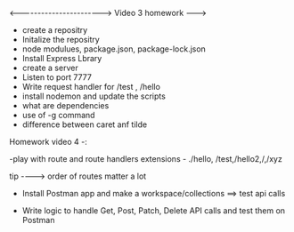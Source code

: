  <-----------------------> Video 3 homework ---> 
 - create a repositry
 - Initalize the repositry
 - node modulues, package.json, package-lock.json
 - Install Express Lbrary
 - create a server
 - Listen to port 7777
 - Write  request handler for /test , /hello
 - install nodemon and update the scripts
 - what are dependencies
 - use of -g command
 - difference between caret anf tilde





 Homework video 4 -: 

 -play with route and route handlers extensions - ./hello, /test,/hello2,/,/xyz

 tip ----> order of routes matter a lot


 - Install Postman app and make a workspace/collections  ==> test api calls 


 - Write logic to handle Get, Post, Patch, Delete API calls and test them on Postman 